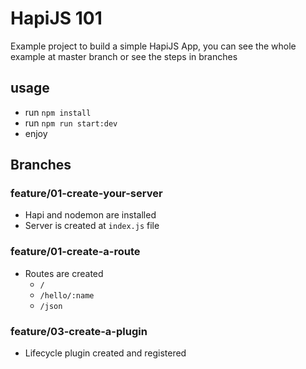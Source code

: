 # HapiJS 101

Example project to build a simple HapiJS App, you can see the whole example at master branch or see the steps in branches

## usage
- run `npm install`
- run `npm run start:dev`
- enjoy

## Branches

### feature/01-create-your-server
- Hapi and nodemon are installed
- Server is created at `index.js` file

### feature/01-create-a-route
- Routes are created
  - `/`
  - `/hello/:name`
  - `/json`

### feature/03-create-a-plugin
- Lifecycle plugin created and registered

